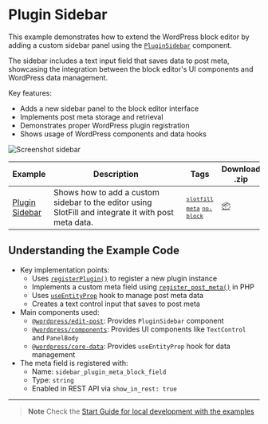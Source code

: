 # Plugin Sidebar

This example demonstrates how to extend the WordPress block editor by adding a custom sidebar panel using the [`PluginSidebar`](https://developer.wordpress.org/block-editor/reference-guides/slotfills/plugin-sidebar/) component.

The sidebar includes a text input field that saves data to post meta, showcasing the integration between the block editor's UI components and WordPress data management.

Key features:

-   Adds a new sidebar panel to the block editor interface
-   Implements post meta storage and retrieval
-   Demonstrates proper WordPress plugin registration
-   Shows usage of WordPress components and data hooks

![Screenshot sidebar](_assets/screenshot.png)

<!-- Please, do not remove these @TABLE EXAMPLES BEGIN and @TABLE EXAMPLES END comments or modify the table inside. This table is automatically generated from the data at _data/examples.json and _data/tags.json -->
<!-- @TABLE EXAMPLES BEGIN -->
| Example | <span style="display: inline-block; width:250px">Description</span> | Tags |Download .zip | Live Demo |
| -------------------------------------------------------------------------------------------------- | ------------------------------------------------------------------------------------------------------------------------ | --------------------------------------------------------------------------------------------------------------------------------------- | ------------------------------------------------------------------------------------------------------------------------------------------------------------------------------------------------------------------------------------------------------------- | ----------------------------------------------------------------------------------------------------------------------------------------------------------------------------------------------------------------------------------------------------------------------------------------------------------------- |
| [Plugin Sidebar](https://github.com/WordPress/block-development-examples/tree/trunk/plugins/plugin-sidebar-9ee4a6) | Shows how to add a custom sidebar to the editor using SlotFill and integrate it with post meta data. | <small><code><a href="https://juanma-wp.github.io/block-development-examples/?tags=slotfill">slotfill</a></code></small> <small><code><a href="https://juanma-wp.github.io/block-development-examples/?tags=meta">meta</a></code></small> <small><code><a href="https://juanma-wp.github.io/block-development-examples/?tags=no-block">no-block</a></code></small> | [📦](https://raw.githubusercontent.com/WordPress/block-development-examples/deploy/zips/plugin-sidebar-9ee4a6.zip "Install the plugin on any WordPress site using this zip and activate it to see the example in action") | [![](https://raw.githubusercontent.com/WordPress/block-development-examples/trunk/_assets/icon-wp.svg)](https://playground.wordpress.net/?blueprint-url=https://raw.githubusercontent.com/WordPress/block-development-examples/trunk/plugins/plugin-sidebar-9ee4a6/_playground/blueprint.json "Click here to access a live demo of this example" ) |
<!-- @TABLE EXAMPLES END -->

## Understanding the Example Code

-   Key implementation points:
    -   Uses [`registerPlugin()`](https://developer.wordpress.org/block-editor/reference-guides/packages/packages-plugins/#registerplugin) to register a new plugin instance
    -   Implements a custom meta field using [`register_post_meta()`](https://developer.wordpress.org/reference/functions/register_post_meta/) in PHP
    -   Uses [`useEntityProp`](https://developer.wordpress.org/block-editor/reference-guides/packages/packages-core-data/#useentityprop) hook to manage post meta data
    -   Creates a text control input that saves to post meta
-   Main components used:
    -   [`@wordpress/edit-post`](https://developer.wordpress.org/block-editor/reference-guides/packages/packages-edit-post/): Provides `PluginSidebar` component
    -   [`@wordpress/components`](https://developer.wordpress.org/block-editor/reference-guides/components/): Provides UI components like `TextControl` and `PanelBody`
    -   [`@wordpress/core-data`](https://developer.wordpress.org/block-editor/reference-guides/packages/packages-core-data/): Provides `useEntityProp` hook for data management
-   The meta field is registered with:
    -   Name: `sidebar_plugin_meta_block_field`
    -   Type: `string`
    -   Enabled in REST API via `show_in_rest: true`

---

> **Note**
> Check the [Start Guide for local development with the examples](https://github.com/WordPress/block-development-examples/wiki/02-Examples#start-guide-for-local-development-with-the-examples)
